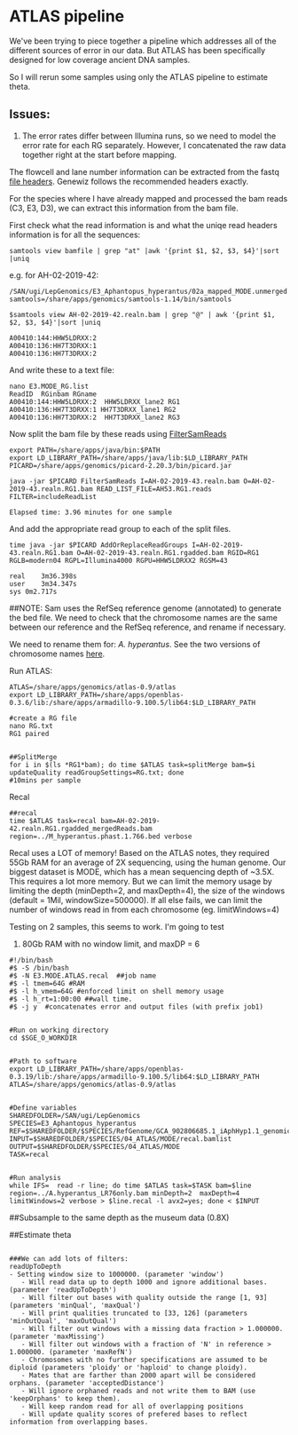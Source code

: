 # ATLAS pipeline

We've been trying to piece together a pipeline which addresses all of the different sources of error in our data. But ATLAS has been specifically designed for low coverage ancient DNA samples. 

So I will rerun some samples using only the ATLAS pipeline to estimate theta. 

## Issues: 

1) The error rates differ between Illumina runs, so we need to model the error rate for each RG separately. However, I concatenated the raw data together right at the start before mapping. 

The flowcell and lane number information can be extracted from the fastq [file headers](https://help.basespace.illumina.com/articles/descriptive/fastq-files/). Genewiz follows the recommended headers exactly. 

For the species where I have already mapped and processed the bam reads (C3, E3, D3), we can extract this information from the bam file. 

First check what the read information is and what the uniqe read headers information is for all the sequences: 
```
samtools view bamfile | grep "at" |awk '{print $1, $2, $3, $4}'|sort |uniq
```

e.g. for AH-02-2019-42:
```
/SAN/ugi/LepGenomics/E3_Aphantopus_hyperantus/02a_mapped_MODE.unmerged
samtools=/share/apps/genomics/samtools-1.14/bin/samtools

$samtools view AH-02-2019-42.realn.bam | grep "@" | awk '{print $1, $2, $3, $4}'|sort |uniq

A00410:144:HHW5LDRXX:2
A00410:136:HH7T3DRXX:1
A00410:136:HH7T3DRXX:2
```

And write these to a text file: 
```
nano E3.MODE_RG.list
ReadID	RGinbam	RGname	
A00410:144:HHW5LDRXX:2	HHW5LDRXX_lane2	RG1
A00410:136:HH7T3DRXX:1 HH7T3DRXX_lane1 RG2
A00410:136:HH7T3DRXX:2	HH7T3DRXX_lane2 RG3

```


Now split the bam file by these reads using [FilterSamReads](https://broadinstitute.github.io/picard/command-line-overview.html#FilterSamReads)
```
export PATH=/share/apps/java/bin:$PATH
export LD_LIBRARY_PATH=/share/apps/java/lib:$LD_LIBRARY_PATH
PICARD=/share/apps/genomics/picard-2.20.3/bin/picard.jar

java -jar $PICARD FilterSamReads I=AH-02-2019-43.realn.bam O=AH-02-2019-43.realn.RG1.bam READ_LIST_FILE=AH53.RG1.reads FILTER=includeReadList

Elapsed time: 3.96 minutes for one sample
```

And add the appropriate read group to each of the split files. 
```
time java -jar $PICARD AddOrReplaceReadGroups I=AH-02-2019-43.realn.RG1.bam O=AH-02-2019-43.realn.RG1.rgadded.bam RGID=RG1 RGLB=modern04 RGPL=Illumina4000 RGPU=HHW5LDRXX2 RGSM=43

real	3m36.398s
user	3m34.347s
sys	0m2.717s
```



##NOTE: Sam uses the RefSeq reference genome (annotated) to generate the bed file. We need to check that the chromosome names are the same between our reference and the RefSeq reference, and rename if necessary. 

We need to rename them for: *A. hyperantus*. See the two versions of chromosome names [here](https://www.ncbi.nlm.nih.gov/assembly/GCF_902806685.1). 






Run ATLAS: 
```
ATLAS=/share/apps/genomics/atlas-0.9/atlas
export LD_LIBRARY_PATH=/share/apps/openblas-0.3.6/lib:/share/apps/armadillo-9.100.5/lib64:$LD_LIBRARY_PATH

#create a RG file
nano RG.txt
RG1 paired


##SplitMerge
for i in $(ls *RG1*bam); do time $ATLAS task=splitMerge bam=$i updateQuality readGroupSettings=RG.txt; done
#10mins per sample
```


Recal
```
##recal
time $ATLAS task=recal bam=AH-02-2019-42.realn.RG1.rgadded_mergedReads.bam region=../M_hyperantus.phast.1.766.bed verbose
```

Recal uses a LOT of memory! Based on the ATLAS notes, they required 55Gb RAM for an average of 2X sequencing, using the human genome. Our biggest dataset is MODE, which has a mean sequencing depth of ~3.5X. This requires a lot more memory. But we can limit the memory usage by limiting the depth (minDepth=2, and maxDepth=4), the size of the windows (default = 1Mil, windowSize=500000). If all else fails, we can limit the number of windows read in from each chromosome (eg. limitWindows=4)

Testing on 2 samples, this seems to work. I'm going to test

1) 80Gb RAM with no window limit, and maxDP = 6
```
#!/bin/bash
#$ -S /bin/bash
#$ -N E3.MODE.ATLAS.recal  ##job name
#$ -l tmem=64G #RAM
#$ -l h_vmem=64G #enforced limit on shell memory usage
#$ -l h_rt=1:00:00 ##wall time.
#$ -j y  #concatenates error and output files (with prefix job1)


#Run on working directory
cd $SGE_O_WORKDIR 


#Path to software
export LD_LIBRARY_PATH=/share/apps/openblas-0.3.19/lib:/share/apps/armadillo-9.100.5/lib64:$LD_LIBRARY_PATH
ATLAS=/share/apps/genomics/atlas-0.9/atlas


#Define variables
SHAREDFOLDER=/SAN/ugi/LepGenomics
SPECIES=E3_Aphantopus_hyperantus
REF=$SHAREDFOLDER/$SPECIES/RefGenome/GCA_902806685.1_iAphHyp1.1_genomic.fna
INPUT=$SHAREDFOLDER/$SPECIES/04_ATLAS/MODE/recal.bamlist
OUTPUT=$SHAREDFOLDER/$SPECIES/04_ATLAS/MODE
TASK=recal


#Run analysis
while IFS=  read -r line; do time $ATLAS task=$TASK bam=$line region=../A.hyperantus_LR76only.bam minDepth=2  maxDepth=4 limitWindows=2 verbose > $line.recal -l avx2=yes; done < $INPUT

```




##Subsample to the same depth as the museum data (0.8X)




##Estimate theta


```

###We can add lots of filters: 
readUpToDepth
- Setting window size to 1000000. (parameter 'window')
   - Will read data up to depth 1000 and ignore additional bases. (parameter 'readUpToDepth')
   - Will filter out bases with quality outside the range [1, 93] (parameters 'minQual', 'maxQual')
   - Will print qualities truncated to [33, 126] (parameters 'minOutQual', 'maxOutQual')
   - Will filter out windows with a missing data fraction > 1.000000. (parameter 'maxMissing')
   - Will filter out windows with a fraction of 'N' in reference > 1.000000. (parameter 'maxRefN')
   - Chromosomes with no further specifications are assumed to be diploid (parameters 'ploidy' or 'haploid' to change ploidy).
   - Mates that are farther than 2000 apart will be considered orphans. (parameter 'acceptedDistance')
   - Will ignore orphaned reads and not write them to BAM (use 'keepOrphans' to keep them).
   - Will keep random read for all of overlapping positions
   - Will update quality scores of prefered bases to reflect information from overlapping bases.

